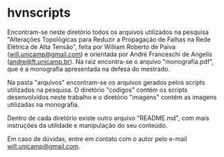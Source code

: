 # hvnscripts
Encontram-se neste diretório todos os arquivos utilizados na pesquisa "Alterações Topológicas para Reduzir a Propagação de Falhas na Rede Elétrica de Alta Tensão", feita por William Roberto de Paiva (will.unicamp@gmail.com) e orientada por André Franceschi de Angelis (andre@ft.unicamp.br). Na raiz encontra-se o arquivo "monografia.pdf", que é a monografia apresentada na defesa do mestrado.

Na pasta "arquivos" encontram-se os arquivos gerados pelos scripts utilizados na pesquisa. O diretório "codigos" contém os scripts desenvolvidos neste trabalho e o diretório "imagens" contém as imagens utilizadas na monografia.

Dentro de cada diretório existe outro arquivo "README.md", com mais instruções da utilidade e manipulação do seu conteúdo.

Em caso de dúvidas, entre em contato com o autor pelo e-mail will.unicamp@gmail.com.

